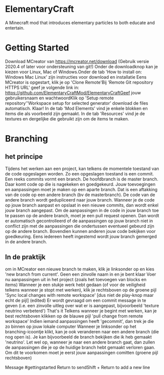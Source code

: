 # ElementaryCraft

A Minecraft mod that introduces elementary particles to both educate and entertain.


Getting Started
===============
Download MCreator van https://mcreator.net/download (Gebruik versie 2020.4 of later voor ondersteuning van git!)
Onder de downloadknop kan je kiezen voor Linux, Mac of Windows.Onder de tab 'How to install on: Windows Mac Linux' zijn instructies voor download en installatie
Eens MCreator is opgestart, klik je op 'Clone Remote'Bij 'Remote Git repository HTTPS URL' geef je volgende link in:
https://github.com/ElementaryCraftMod/ElementaryCraftGeef jouw gebruikersnaam en wachtwoordKlik op 'Setup remote repository''Workspace setup for selected generator' download de files automatisch.
Klaar!
In de tab 'Mod Elements' vind je enkele blokken en items die als voorbeeld zijn gemaakt.
In de tab 'Resources' vind je de textures en dergelijke die gebruikt zijn om de items te maken.

Branching
========
het principe
--------------
Tijdens het werken aan een project, kan telkens de momentele toestand van de code opgeslagen worden.
Zo een opgeslagen toestand is een commit. Een reeks commits vormt een branch.
De hoofdbranch is de master branch. Daar komt code op die is nagekeken en goedgekeurd.
Jouw toevoegingen en aanpassingen moet je maken op een aparte branch. Dat is een aftakking van de code op een andere branch (bv de masterbranch). De code van de andere branch wordt gedupliceerd naar jouw branch. Wanneer je de code op jouw branch aanpast en opslaat in een nieuwe commits, dan wordt enkel jouw branch aangepast.
Om de aanpassingen in de code in jouw branch toe te passen op de andere branch, moet je een pull request openen. Dan wordt er automatisch gecontrolleerd of de aanpassingen op jouw branch niet in conflict zijn met de aanpassingen die ondertussen eventueel gebeurd zijn op de andere branch. Bovendien kunnen anderen jouw code bekijken voor goedkeuring. Eens iedereen heeft ingestemd wordt jouw branch gemerged in de andere branch. 


In de praktijk
---------------
om in MCreator een nieuwe branch te maken, klik je linksonder op
en kies 'new branch from current'. Geen een zinvolle naam in en je bent klaar
Voer nu aanpassingen uit in het project (zoals het toevoegen van blocks en items)
Wanneer je een stukje werk hebt gedaan (of voor de veiligheid telkens wanneer je stopt met werken), klik je rechtsboven op de groene pijl 'Sync local changes with remote workspace' [dus niet de play-knop maar echt de pijl] (edited) 
Er wordt gevraagd om een commit message in te geven (i.e. een zinvolle uitleg over wat er is aangepast, bijvoorbeeld 'texture neutrino verbeterd')
That's it
Telkens wanneer je begint met werken, kan je best rechtsboven klikken op de blauwe pijl 'pull change from remote workspace'
Indien iemand aanpassingen heeft 'gecommit', dan trek je die zo binnen op jouw lokale computer
Wanneer je linksonder op het branching-icoontje klikt, kan je ook veranderen naar een andere branch (die nog open is). Je kan bijvoorbeeld de branch bekijken die ik heb gemaakt 'neutrino'.
Let wel op, wanneer je naar een andere branch gaat, dan zullen de aanpassingen die je op de huidige branch hebt gemaakt verloren gaan. Om dit te voorkomen moet je eerst jouw aanpassingen comitten (groene pijl rechtsboven)


Message #gettingstarted
Return to sendShift + Return to add a new line
